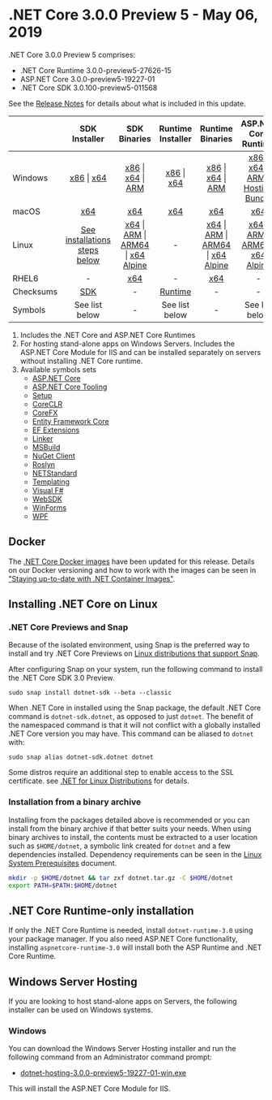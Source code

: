 # .NET Core 3.0.0 Preview 5 - May 06, 2019

.NET Core 3.0.0 Preview 5 comprises:

* .NET Core Runtime 3.0.0-preview5-27626-15
* ASP.NET Core 3.0.0-preview5-19227-01
* .NET Core SDK 3.0.100-preview5-011568

See the [Release Notes](3.0.0-preview5.md) for details about what is included in this update.

|           | SDK Installer                        | SDK Binaries                 | Runtime Installer                                        | Runtime Binaries                                 | ASP.NET Core Runtime           |
| --------- | :------------------------------------------:     | :----------------------:                 | :---------------------------:                            | :-------------------------:                      | :-----------------:            |
| Windows   | [x86][dotnet-sdk-win-x86.exe] \| [x64][dotnet-sdk-win-x64.exe] | [x86][dotnet-sdk-win-x86.zip] \| [x64][dotnet-sdk-win-x64.zip] \| [ARM][dotnet-sdk-win-arm.zip] | [x86][dotnet-runtime-win-x86.exe] \| [x64][dotnet-runtime-win-x64.exe] | [x86][dotnet-runtime-win-x86.zip] \| [x64][dotnet-runtime-win-x64.zip] \| [ARM][dotnet-runtime-win-arm.zip] | [x86][aspnetcore-runtime-win-x86.exe] \| [x64][aspnetcore-runtime-win-x64.exe] \| [ARM][aspnetcore-runtime-win-arm.zip] \| [Hosting Bundle][dotnet-hosting-win.exe] |
| macOS     | [x64][dotnet-sdk-osx-x64.pkg]  | [x64][dotnet-sdk-osx-x64.tar.gz]     | [x64][dotnet-runtime-osx-x64.pkg] | [x64][dotnet-runtime-osx-x64.tar.gz] | [x64][aspnetcore-runtime-osx-x64.tar.gz] |
| Linux     | [See installations steps below][linux-install]   | [x64][dotnet-sdk-linux-x64.tar.gz] \| [ARM][dotnet-sdk-linux-arm.tar.gz] \| [ARM64][dotnet-sdk-linux-arm64.tar.gz] \| [x64 Alpine][dotnet-sdk-linux-musl-x64.tar.gz] | - | [x64][dotnet-runtime-linux-x64.tar.gz] \| [ARM][dotnet-runtime-linux-arm.tar.gz] \| [ARM64][dotnet-runtime-linux-arm64.tar.gz] \| [x64 Alpine][dotnet-runtime-linux-musl-x64.tar.gz] | [x64][aspnetcore-runtime-linux-x64.tar.gz]  \| [ARM][aspnetcore-runtime-linux-arm.tar.gz] \| [ARM64][aspnetcore-runtime-linux-arm64.tar.gz] \| [x64 Alpine][aspnetcore-runtime-linux-musl-x64.tar.gz] |
| RHEL6     | -                                                | [x64][dotnet-sdk-rhel.6-x64.tar.gz]                    | -                                                        | [x64][dotnet-runtime-rhel.6-x64.tar.gz] | - |
| Checksums | [SDK][checksums-sdk]                             | -                                        | [Runtime][checksums-runtime]                             | - | - |
| Symbols   | See list below | -                                        | See list below | - | See list below |

1. Includes the .NET Core and ASP.NET Core Runtimes
2. For hosting stand-alone apps on Windows Servers. Includes the ASP.NET Core Module for IIS and can be installed separately on servers without installing .NET Core runtime.
3. Available symbols sets
    * [ASP.NET Core][aspnetcore-symbols.zip]
    * [ASP.NET Core Tooling][aspnetcore-tooling-symbols.zip]
    * [Setup][core-setup-symbols.zip]
    * [CoreCLR][coreclr-symbols.zip]
    * [CoreFX][corefx-symbols.zip]
    * [Entity Framework Core][entityframeworkcore-symbols.zip]
    * [EF Extensions][extensions-symbols.zip]
    * [Linker][linker-symbols.zip]
    * [MSBuild][msbuild-symbols.zip]
    * [NuGet Client][nuget.client-symbols.zip]
    * [Roslyn][roslyn-symbols.zip]
    * [NETStandard][standard-symbols.zip]
    * [Templating][templating-symbols.zip]
    * [Visual F#][visualfsharp-symbols.zip]
    * [WebSDK][websdk-symbols.zip]
    * [WinForms][winforms-symbols.zip]
    * [WPF][wpf-symbols.zip]

## Docker

The [.NET Core Docker images](https://hub.docker.com/r/microsoft/dotnet/) have been updated for this release. Details on our Docker versioning and how to work with the images can be seen in ["Staying up-to-date with .NET Container Images"](https://devblogs.microsoft.com/dotnet/staying-up-to-date-with-net-container-images/).

## Installing .NET Core on Linux

### .NET Core Previews and Snap

Because of the isolated environment, using Snap is the preferred way to install and try .NET Core Previews on [Linux distributions that support Snap](https://docs.snapcraft.io/installing-snapd/6735).

After configuring Snap on your system, run the following command to install the .NET Core SDK 3.0 Preview.

`sudo snap install dotnet-sdk --beta --classic`

When .NET Core in installed using the Snap package, the default .NET Core command is `dotnet-sdk.dotnet`, as opposed to just `dotnet`. The benefit of the namespaced command is that it will not conflict with a globally installed .NET Core version you may have. This command can be aliased to `dotnet` with:

`sudo snap alias dotnet-sdk.dotnet dotnet`

Some distros require an additional step to enable access to the SSL certificate. see [.NET for Linux Distributions](../../../linux.md) for details.

### Installation from a binary archive

Installing from the packages detailed above is recommended or you can install from the binary archive if that better suits your needs. When using binary archives to install, the contents must be extracted to a user location such as `$HOME/dotnet`, a symbolic link created for `dotnet` and a few dependencies installed. Dependency requirements can be seen in the [Linux System Prerequisites](https://github.com/dotnet/core/blob/main/linux.md) document.

```bash
mkdir -p $HOME/dotnet && tar zxf dotnet.tar.gz -C $HOME/dotnet
export PATH=$PATH:$HOME/dotnet
```

## .NET Core Runtime-only installation

If only the .NET Core Runtime is needed, install `dotnet-runtime-3.0` using your package manager. If you also need ASP.NET Core functionality, installing `aspnetcore-runtime-3.0` will install both the ASP Runtime and .NET Core Runtime.

## Windows Server Hosting

If you are looking to host stand-alone apps on Servers, the following installer can be used on Windows systems.

### Windows

You can download the Windows Server Hosting installer and run the following command from an Administrator command prompt:

* [dotnet-hosting-3.0.0-preview5-19227-01-win.exe][dotnet-hosting-win.exe]

This will install the ASP.NET Core Module for IIS.

[dotnet-runtime-linux-arm.tar.gz]: https://download.visualstudio.microsoft.com/download/pr/779c214c-4898-4dbb-bc1c-0cea689a52ed/a8dc33d07be2bd14a5d581c08ebed653/dotnet-runtime-3.0.0-preview5-27626-15-linux-arm.tar.gz
[dotnet-runtime-linux-arm64.tar.gz]: https://download.visualstudio.microsoft.com/download/pr/89ac182b-199f-4b66-abf8-b0494407d890/c4dfc2ce4df1f7dad8d695c92562ab79/dotnet-runtime-3.0.0-preview5-27626-15-linux-arm64.tar.gz
[dotnet-runtime-linux-musl-x64.tar.gz]: https://download.visualstudio.microsoft.com/download/pr/37f09eb4-1aa9-4847-ba14-db0df16d72e3/578e48496f26ae015649ffd8d04fc7ad/dotnet-runtime-3.0.0-preview5-27626-15-linux-musl-x64.tar.gz
[dotnet-runtime-linux-x64.tar.gz]: https://download.visualstudio.microsoft.com/download/pr/f15ad9ab-7bd2-4ff5-87b6-b1a08f062ea2/6fdd314c16c17ba22934cd0ac6b4d343/dotnet-runtime-3.0.0-preview5-27626-15-linux-x64.tar.gz
[dotnet-runtime-osx-x64.pkg]: https://download.visualstudio.microsoft.com/download/pr/43fd619e-d110-438b-99ec-b776c4a1cf57/77d5f5e5d942269a5b3871c668cde381/dotnet-runtime-3.0.0-preview5-27626-15-osx-x64.pkg
[dotnet-runtime-osx-x64.tar.gz]: https://download.visualstudio.microsoft.com/download/pr/85024962-5dee-4f64-ab29-a903f3749f85/6178bfacc58f4d9a596b5e3facc767ab/dotnet-runtime-3.0.0-preview5-27626-15-osx-x64.tar.gz
[dotnet-runtime-rhel.6-x64.tar.gz]: https://download.visualstudio.microsoft.com/download/pr/07868c37-0847-4fff-8958-65f43f54f66a/22c55cdd15322f20ea5737e4c5976a8d/dotnet-runtime-3.0.0-preview5-27626-15-rhel.6-x64.tar.gz
[dotnet-runtime-win-arm.zip]: https://download.visualstudio.microsoft.com/download/pr/c6533113-60e1-464b-8a74-c06c243124d7/67808e85dfd00f9bae0b438292575f88/dotnet-runtime-3.0.0-preview5-27626-15-win-arm.zip
[dotnet-runtime-win-x64.exe]: https://download.visualstudio.microsoft.com/download/pr/d7af8514-482d-4fde-acfc-695fbffd320a/a575c0764cce6ca7ea982eb36a90695f/dotnet-runtime-3.0.0-preview5-27626-15-win-x64.exe
[dotnet-runtime-win-x64.zip]: https://download.visualstudio.microsoft.com/download/pr/9459ede1-e223-40c7-a4c5-2409e789121a/46d4eb6067bda9f412a472f7286ffd94/dotnet-runtime-3.0.0-preview5-27626-15-win-x64.zip
[dotnet-runtime-win-x86.exe]: https://download.visualstudio.microsoft.com/download/pr/4f05cfbc-9a92-4deb-9894-2ed6f5021e11/6f4e75cd7c37a90c173595559c48ac3e/dotnet-runtime-3.0.0-preview5-27626-15-win-x86.exe
[dotnet-runtime-win-x86.zip]: https://download.visualstudio.microsoft.com/download/pr/ee55b19c-1952-42f8-8a7d-71be302b90b5/42e85b44402846f8dbdd6c3394644ccb/dotnet-runtime-3.0.0-preview5-27626-15-win-x86.zip

[aspnetcore-runtime-linux-arm.tar.gz]: https://download.visualstudio.microsoft.com/download/pr/a8f84ed3-7294-427c-883a-5278091d63ab/373f6fa1ef32f798c2fd3ba98b657249/aspnetcore-runtime-3.0.0-preview5-19227-01-linux-arm.tar.gz
[aspnetcore-runtime-linux-arm64.tar.gz]: https://download.visualstudio.microsoft.com/download/pr/ee1fd04f-606d-4bd6-ad2d-1a902af87ca9/d8c3c09f00cb010c0af0922870ba5b04/aspnetcore-runtime-3.0.0-preview5-19227-01-linux-arm64.tar.gz
[aspnetcore-runtime-linux-musl-x64.tar.gz]: https://download.visualstudio.microsoft.com/download/pr/96d6195b-aff9-46c2-b5a0-ec33a1b4743b/e3c2deb2ec803fad6d24bc5fede61d66/aspnetcore-runtime-3.0.0-preview5-19227-01-linux-musl-x64.tar.gz
[aspnetcore-runtime-linux-x64.tar.gz]: https://download.visualstudio.microsoft.com/download/pr/cd52bfa4-0260-479c-a32d-b4435c8ccda8/943c20feec33b778685d733064d8ddb1/aspnetcore-runtime-3.0.0-preview5-19227-01-linux-x64.tar.gz
[aspnetcore-runtime-osx-x64.tar.gz]: https://download.visualstudio.microsoft.com/download/pr/0664198d-9e22-4553-a09f-46200d7c168f/70aab66943febeb83b5aa5f182125cb7/aspnetcore-runtime-3.0.0-preview5-19227-01-osx-x64.tar.gz
[aspnetcore-runtime-win-arm.zip]: https://download.visualstudio.microsoft.com/download/pr/2702e7bb-e94e-4706-8498-bdb839d00572/0143b82ea04720d3f4f2950c493747f3/aspnetcore-runtime-3.0.0-preview5-19227-01-win-arm.zip
[aspnetcore-runtime-win-x64.exe]: https://download.visualstudio.microsoft.com/download/pr/d62ad250-c555-4b64-99b3-47fba99a445a/3eeee0eb676ddffac689a2a98ae83779/aspnetcore-runtime-3.0.0-preview5-19227-01-win-x64.exe
[aspnetcore-runtime-win-x86.exe]: https://download.visualstudio.microsoft.com/download/pr/0daba0cb-2b7f-42b0-bf33-92bd58a5913d/439fe05a7aea1f713137d1de5173140d/aspnetcore-runtime-3.0.0-preview5-19227-01-win-x86.exe
[dotnet-hosting-win.exe]: https://download.visualstudio.microsoft.com/download/pr/41483896-e029-40ff-b167-b4dde24153e1/ccd755c56bc8cfeb38ef816e54deb906/dotnet-hosting-3.0.0-preview5-19227-01-win.exe

[dotnet-sdk-linux-arm.tar.gz]: https://download.visualstudio.microsoft.com/download/pr/176a9b0c-bf87-4ddc-856e-9a0a71d37fa5/a6fc47f80927ba2f0abde74d1185fc0b/dotnet-sdk-3.0.100-preview5-011568-linux-arm.tar.gz
[dotnet-sdk-linux-arm64.tar.gz]: https://download.visualstudio.microsoft.com/download/pr/fa62ce11-f5d3-4f71-a5dd-07edf988edae/91cfccdeb4a58583f49c4a12dbd6f329/dotnet-sdk-3.0.100-preview5-011568-linux-arm64.tar.gz
[dotnet-sdk-linux-musl-x64.tar.gz]: https://download.visualstudio.microsoft.com/download/pr/27ec53c2-5606-40d1-88f0-fac66589943b/2718988561eb0e306abc8681f6180c1f/dotnet-sdk-3.0.100-preview5-011568-linux-musl-x64.tar.gz
[dotnet-sdk-linux-x64.tar.gz]: https://download.visualstudio.microsoft.com/download/pr/7e4b403c-34b3-4b3e-807c-d064a7857fe8/95c738f08e163f27867e38c602a433a1/dotnet-sdk-3.0.100-preview5-011568-linux-x64.tar.gz
[dotnet-sdk-osx-x64.pkg]: https://download.visualstudio.microsoft.com/download/pr/afcef2c8-471f-48aa-8030-010fb6c8517b/75a05bc56f2849f80d5ca7b834bb8722/dotnet-sdk-3.0.100-preview5-011568-osx-x64.pkg
[dotnet-sdk-osx-x64.tar.gz]: https://download.visualstudio.microsoft.com/download/pr/72d909f3-3b02-483a-892f-7c2baff89529/028027ad9a7ade20ec7b863b39a45b8c/dotnet-sdk-3.0.100-preview5-011568-osx-x64.tar.gz
[dotnet-sdk-rhel.6-x64.tar.gz]: https://download.visualstudio.microsoft.com/download/pr/d6337065-9638-41aa-9a59-d3f3bc8853f7/6ed9d6cb0f4ca22b92f9cb1b45ad812d/dotnet-sdk-3.0.100-preview5-011568-rhel.6-x64.tar.gz
[dotnet-sdk-win-arm.zip]: https://download.visualstudio.microsoft.com/download/pr/95235b26-8105-4b33-be7c-92bf91d83d6c/64f156518eae7edf6231b4eeb80438f7/dotnet-sdk-3.0.100-preview5-011568-win-arm.zip
[dotnet-sdk-win-x64.exe]: https://download.visualstudio.microsoft.com/download/pr/c2521385-1648-415f-8503-b1860b80d57b/5d571a80ed7ba1cb5a085d28c8a018bf/dotnet-sdk-3.0.100-preview5-011568-win-x64.exe
[dotnet-sdk-win-x64.zip]: https://download.visualstudio.microsoft.com/download/pr/78836c06-166d-4145-ae7b-da5693e36665/431a2fd34af25742527bc5cafe4d8fae/dotnet-sdk-3.0.100-preview5-011568-win-x64.zip
[dotnet-sdk-win-x86.exe]: https://download.visualstudio.microsoft.com/download/pr/2bcc97ec-5b0e-451a-9eb3-57e55b479527/6d707323e62593ea50a31e6bd00c1cdc/dotnet-sdk-3.0.100-preview5-011568-win-x86.exe
[dotnet-sdk-win-x86.zip]: https://download.visualstudio.microsoft.com/download/pr/d2384cff-5bc5-4f18-8fd1-70c4ec822d3e/610545198dd0503c07f04cefbd973e78/dotnet-sdk-3.0.100-preview5-011568-win-x86.zip

[aspnetcore-symbols.zip]: https://download.visualstudio.microsoft.com/download/pr/90074ec5-e4f9-4e6b-b6dc-131c0159ac6b/7643d117ef84ede1204e576abdb7d05d/aspnetcore-3.0.0-preview5-symbols.zip
[aspnetcore-tooling-symbols.zip]: https://download.visualstudio.microsoft.com/download/pr/369404f5-5904-4668-a719-63bd5ea01628/f980f8e11b1efb76ba645d4e84879ea6/aspnetcore-tooling-3.0.0-preview5-symbols.zip
[core-setup-symbols.zip]: https://download.visualstudio.microsoft.com/download/pr/3299d878-83fb-42e9-b46d-0376c7e4a8b1/b6cfb1bda3779952e91c77fa40c93cc9/core-setup-3.0.0-preview5-symbols.zip
[coreclr-symbols.zip]: https://download.visualstudio.microsoft.com/download/pr/57eb9cc2-35c0-40e6-862a-72e013635512/d67f5f9789c5ebb3345a38f7d72ba501/coreclr-3.0.0-preview5-symbols.zip
[corefx-symbols.zip]: https://download.visualstudio.microsoft.com/download/pr/585beb3f-a54a-4382-87cb-a92f22667502/807a02ba130426797811f4cc0ef1054c/corefx-3.0.0-preview5-symbols.zip
[entityframeworkcore-symbols.zip]: https://download.visualstudio.microsoft.com/download/pr/554f6d8e-3395-45bb-a748-9b1bf15c7d00/48a99ba761b75b2c8c30545da0e4fad3/entityframeworkcore-3.0.0-preview5-symbols.zip
[extensions-symbols.zip]: https://download.visualstudio.microsoft.com/download/pr/22772da4-4b7a-4eae-8e29-de6548668e5e/1eb8187a8da650add55559e85ac3e863/extensions-3.0.0-preview5-symbols.zip
[linker-symbols.zip]: https://download.visualstudio.microsoft.com/download/pr/f304886f-b84a-4c62-8869-51039e505741/916eb007f0383bbaffbf9392a1f0aa26/linker-3.0.0-preview5-symbols.zip
[msbuild-symbols.zip]: https://download.visualstudio.microsoft.com/download/pr/b044dd97-91ab-4b8f-88f2-aca01ed7e6b3/42849a6c92a041a0c549ed936de5b7ff/msbuild-3.0.0-preview5-symbols.zip
[nuget.client-symbols.zip]: https://download.visualstudio.microsoft.com/download/pr/de7cc91b-ffd0-4687-a47b-f526800ca136/f2ce53386fb788ca597d8fdaf7b9e8a1/nuget.client-3.0.0-preview5-symbols.zip
[roslyn-symbols.zip]: https://download.visualstudio.microsoft.com/download/pr/b38be644-ff60-4c24-b28c-d5f74d46aa23/4e44ae2338b30401c64045aa233e1556/roslyn-3.0.0-preview5-symbols.zip
[standard-symbols.zip]: https://download.visualstudio.microsoft.com/download/pr/91c33e91-7a1d-4e29-9ebd-151f6d9c8fac/d8668854b5d3f6960fdfeb3fcb57d4dd/standard-3.0.0-preview5-symbols.zip
[templating-symbols.zip]: https://download.visualstudio.microsoft.com/download/pr/5e9e39f8-d2c0-45e5-b545-f118d5fcdc63/a2031e8d5d6ef7aba7d2e2990df41249/templating-3.0.0-preview5-symbols.zip
[visualfsharp-symbols.zip]: https://download.visualstudio.microsoft.com/download/pr/15eebc4e-aadf-4dd0-80df-48779f304619/7cfe576ed32643f50c6f291cde42a8f1/visualfsharp-3.0.0-preview5-symbols.zip
[websdk-symbols.zip]: https://download.visualstudio.microsoft.com/download/pr/0f85b1d0-3d13-48df-b945-ea3004951741/57c86e99f231e337599cb1ca2cb872e3/websdk-3.0.0-preview5-symbols.zip
[winforms-symbols.zip]: https://download.visualstudio.microsoft.com/download/pr/12bd9ba5-21e0-446c-ad94-4fbaf786d70d/2f946135a4831f7e961158601d804aab/winforms-3.0.0-preview5-symbols.zip
[wpf-symbols.zip]: https://download.visualstudio.microsoft.com/download/pr/bb3914d1-8d03-40ac-9211-efef6df1851b/a2686e68087d273f6bac1e0041b8f5ba/wpf-3.0.0-preview5-symbols.zip

[checksums-runtime]: https://builds.dotnet.microsoft.com/dotnet/checksums/3.0.0-preview5-27626-15-runtime-sha.txt
[checksums-sdk]: https://builds.dotnet.microsoft.com/dotnet/checksums/3.0.100-preview5-011568-sdk-sha.txt

[linux-install]: https://learn.microsoft.com/dotnet/core/install/linux

